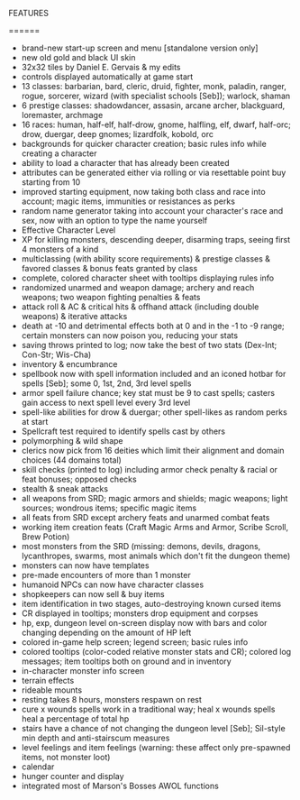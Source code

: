 FEATURES

======

- brand-new start-up screen and menu [standalone version only]
- new old gold and black UI skin
- 32x32 tiles by Daniel E. Gervais & my edits
- controls displayed automatically at game start
- 13 classes: barbarian, bard, cleric, druid, fighter, monk, paladin, ranger, rogue, sorcerer, wizard (with specialist schools [Seb]); warlock, shaman
- 6 prestige classes: shadowdancer, assasin, arcane archer, blackguard, loremaster, archmage
- 16 races: human, half-elf, half-drow, gnome, halfling, elf, dwarf, half-orc; drow, duergar, deep gnomes; lizardfolk, kobold, orc
- backgrounds for quicker character creation; basic rules info while creating a character
- ability to load a character that has already been created
- attributes can be generated either via rolling or via resettable point buy starting from 10
- improved starting equipment, now taking both class and race into account; magic items, immunities or resistances as perks
- random name generator taking into account your character's race and sex, now with an option to type the name yourself
- Effective Character Level
- XP for killing monsters, descending deeper, disarming traps, seeing first 4 monsters of a kind
- multiclassing (with ability score requirements) & prestige classes & favored classes & bonus feats granted by class
- complete, colored character sheet with tooltips displaying rules info
- randomized unarmed and weapon damage; archery and reach weapons; two weapon fighting penalties & feats
- attack roll & AC & critical hits & offhand attack (including double weapons) & iterative attacks
- death at -10 and detrimental effects both at 0 and in the -1 to -9 range; certain monsters can now poison you, reducing your stats
- saving throws printed to log; now take the best of two stats (Dex-Int; Con-Str; Wis-Cha)
- inventory & encumbrance
- spellbook now with spell information included and an iconed hotbar for spells [Seb]; some 0, 1st, 2nd, 3rd level spells
- armor spell failure chance; key stat must be 9 to cast spells; casters gain access to next spell level every 3rd level
- spell-like abilities for drow & duergar; other spell-likes as random perks at start
- Spellcraft test required to identify spells cast by others
- polymorphing & wild shape
- clerics now pick from 16 deities which limit their alignment and domain choices (44 domains total)
- skill checks (printed to log) including armor check penalty & racial or feat bonuses; opposed checks
- stealth & sneak attacks
- all weapons from SRD; magic armors and shields; magic weapons; light sources; wondrous items; specific magic items
- all feats from SRD except archery feats and unarmed combat feats
- working item creation feats (Craft Magic Arms and Armor, Scribe Scroll, Brew Potion)
- most monsters from the SRD (missing: demons, devils, dragons, lycanthropes, swarms, most animals which don't fit the dungeon theme)
- monsters can now have templates
- pre-made encounters of more than 1 monster
- humanoid NPCs can now have character classes
- shopkeepers can now sell & buy items
- item identification in two stages, auto-destroying known cursed items
- CR displayed in tooltips; monsters drop equipment and corpses
- hp, exp, dungeon level on-screen display now with bars and color changing depending on the amount of HP left
- colored in-game help screen; legend screen; basic rules info
- colored tooltips (color-coded relative monster stats and CR); colored log messages; item tooltips both on ground and in inventory
- in-character monster info screen
- terrain effects
- rideable mounts
- resting takes 8 hours, monsters respawn on rest
- cure x wounds spells work in a traditional way; heal x wounds spells heal a percentage of total hp
- stairs have a chance of not changing the dungeon level [Seb]; Sil-style min depth and anti-stairscum measures
- level feelings and item feelings (warning: these affect only pre-spawned items, not monster loot)
- calendar
- hunger counter and display
- integrated most of Marson's Bosses AWOL functions